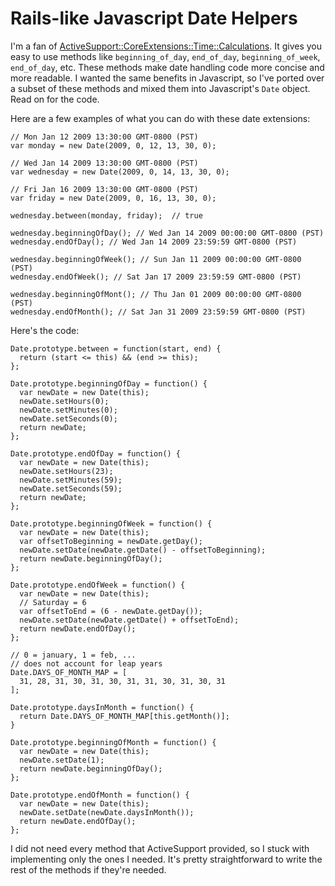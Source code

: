 # Rails-like Javascript Date Helpers

I'm a fan of
[ActiveSupport::CoreExtensions::Time::Calculations](http://api.rubyonrails.org/classes/ActiveSupport/CoreExtensions/Time/Calculations.html).
It gives you easy to use methods like <code>beginning_of_day</code>,
<code>end_of_day</code>, <code>beginning_of_week</code>,
<code>end_of_day</code>, etc.  These methods make date handling code
more concise and more readable.  I wanted the same benefits in
Javascript, so I've ported over a subset of these methods and mixed
them into Javascript's <code>Date</code> object.  Read on for the
code.

Here are a few examples of what you can do with these date extensions:

    // Mon Jan 12 2009 13:30:00 GMT-0800 (PST)
    var monday = new Date(2009, 0, 12, 13, 30, 0);

    // Wed Jan 14 2009 13:30:00 GMT-0800 (PST)
    var wednesday = new Date(2009, 0, 14, 13, 30, 0);

    // Fri Jan 16 2009 13:30:00 GMT-0800 (PST)
    var friday = new Date(2009, 0, 16, 13, 30, 0);

    wednesday.between(monday, friday);  // true

    wednesday.beginningOfDay(); // Wed Jan 14 2009 00:00:00 GMT-0800 (PST)
    wednesday.endOfDay(); // Wed Jan 14 2009 23:59:59 GMT-0800 (PST)

    wednesday.beginningOfWeek(); // Sun Jan 11 2009 00:00:00 GMT-0800 (PST)
    wednesday.endOfWeek(); // Sat Jan 17 2009 23:59:59 GMT-0800 (PST)

    wednesday.beginningOfMont(); // Thu Jan 01 2009 00:00:00 GMT-0800 (PST)
    wednesday.endOfMonth(); // Sat Jan 31 2009 23:59:59 GMT-0800 (PST)

Here's the code:

    Date.prototype.between = function(start, end) {
      return (start <= this) && (end >= this);
    };

    Date.prototype.beginningOfDay = function() {
      var newDate = new Date(this);
      newDate.setHours(0);
      newDate.setMinutes(0);
      newDate.setSeconds(0);
      return newDate;
    };

    Date.prototype.endOfDay = function() {
      var newDate = new Date(this);
      newDate.setHours(23);
      newDate.setMinutes(59);
      newDate.setSeconds(59);
      return newDate;
    };

    Date.prototype.beginningOfWeek = function() {
      var newDate = new Date(this);
      var offsetToBeginning = newDate.getDay();
      newDate.setDate(newDate.getDate() - offsetToBeginning);
      return newDate.beginningOfDay();
    };

    Date.prototype.endOfWeek = function() {
      var newDate = new Date(this);
      // Saturday = 6
      var offsetToEnd = (6 - newDate.getDay());
      newDate.setDate(newDate.getDate() + offsetToEnd);
      return newDate.endOfDay();
    };

    // 0 = january, 1 = feb, ...
    // does not account for leap years
    Date.DAYS_OF_MONTH_MAP = [
      31, 28, 31, 30, 31, 30, 31, 31, 30, 31, 30, 31
    ];

    Date.prototype.daysInMonth = function() {
      return Date.DAYS_OF_MONTH_MAP[this.getMonth()];
    }

    Date.prototype.beginningOfMonth = function() {
      var newDate = new Date(this);
      newDate.setDate(1);
      return newDate.beginningOfDay();
    };

    Date.prototype.endOfMonth = function() {
      var newDate = new Date(this);
      newDate.setDate(newDate.daysInMonth());
      return newDate.endOfDay();
    };

I did not need every method that ActiveSupport provided, so I stuck
with implementing only the ones I needed.  It's pretty straightforward
to write the rest of the methods if they're needed.
